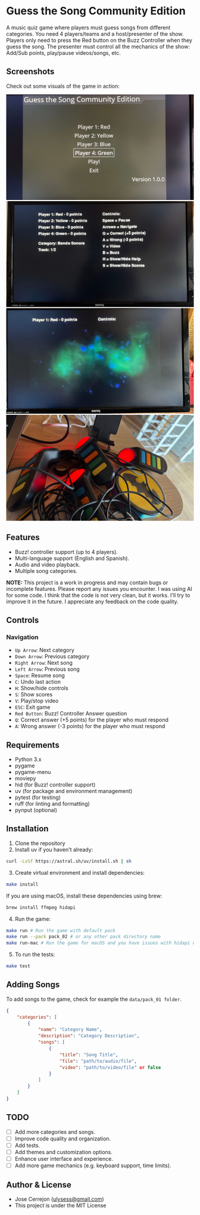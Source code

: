 # Guess the Song Community Edition

A music quiz game where players must guess songs from different categories. You need 4 players/teams and a host/presenter of the show. Players only need to press the Red button on the Buzz Controller when they guess the song. The presenter must control all the mechanics of the show: Add/Sub points, play/pause videos/songs, etc.

## Screenshots

Check out some visuals of the game in action:

![Main Menu](screenshots/img_01.jpg)
![Gameplay](screenshots/img_02.jpg)
![Video player](screenshots/img_03.jpg)
![Buzz Controllers](screenshots/img_04.jpg)

## Features

-   Buzz! controller support (up to 4 players).
-   Multi-language support (English and Spanish).
-   Audio and video playback.
-   Multiple song categories.

**NOTE:** This project is a work in progress and may contain bugs or incomplete features. Please report any issues you encounter. I was using AI for some code. I think that the code is not very clean, but it works. I'll try to improve it in the future. I appreciate any feedback on the code quality.

## Controls

### Navigation

-   `Up Arrow`: Next category
-   `Down Arrow`: Previous category
-   `Right Arrow`: Next song
-   `Left Arrow`: Previous song
-   `Space`: Resume song
-   `C`: Undo last action
-   `H`: Show/hide controls
-   `S`: Show scores
-   `V`: Play/stop video
-   `ESC`: Exit game
-   `Red Button`: Buzz! Controller Answer question
-   `Q`: Correct answer (+5 points) for the player who must respond
-   `A`: Wrong answer (-3 points) for the player who must respond

## Requirements

-   Python 3.x
-   pygame
-   pygame-menu
-   moviepy
-   hid (for Buzz! controller support)
-   uv (for package and environment management)
-   pytest (for testing)
-   ruff (for linting and formatting)
-   pynput (optional)

## Installation

1. Clone the repository
2. Install uv if you haven't already:

```bash
curl -LsSf https://astral.sh/uv/install.sh | sh
```

3. Create virtual environment and install dependencies:

```bash
make install
```

If you are using macOS, install these dependencies using brew:

```bash
brew install ffmpeg hidapi
```

4. Run the game:

```bash
make run # Run the game with default pack
make run --pack pack_02 # or any other pack directory name
make run-mac # Run the game for macOS and you have issues with hidapi not detecting the controller
```

5. To run the tests:

```bash
make test
```

## Adding Songs

To add songs to the game, check for example the `data/pack_01 folder`.

```json
{
    "categories": [
        {
            "name": "Category Name",
            "description": "Category Description",
            "songs": [
                {
                    "title": "Song Title",
                    "file": "path/to/audio/file",
                    "video": "path/to/video/file" or false
                }
            ]
        }
    ]
}
```

## TODO

-   [ ] Add more categories and songs.
-   [ ] Improve code quality and organization.
-   [ ] Add tests.
-   [ ] Add themes and customization options.
-   [ ] Enhance user interface and experience.
-   [ ] Add more game mechanics (e.g. keyboard support, time limits).

## Author & License

-   Jose Cerrejon (ulysess@gmail.com)
-   This project is under the MIT License
